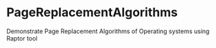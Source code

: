 # PageReplacementAlgorithms
Demonstrate Page Replacement Algorithms of Operating systems using Raptor tool
